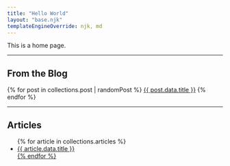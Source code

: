 ```yaml
---
title: "Hello World"
layout: "base.njk"
templateEngineOverride: njk, md
---
```



This is a home page.

---

## From the Blog

{% for post in collections.post | randomPost %}
<a href="{{ post.url }}">{{ post.data.title }}</a>
{% endfor %}

---

## Articles

<ul>
{% for article in collections.articles %}
<li><a href="{{ article.url }}">{{ article.data.title }}</li>
{% endfor %}
</ul>